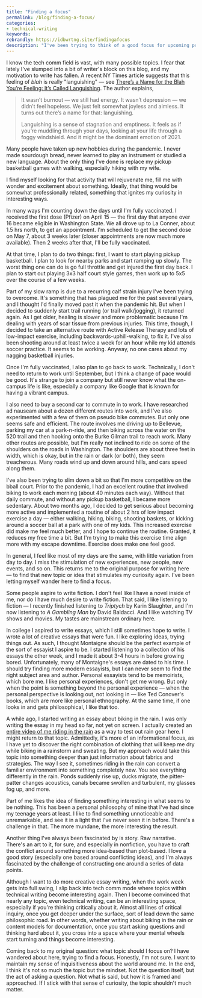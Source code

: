 ```yaml
---
title: "Finding a focus"
permalink: /blog/finding-a-focus/
categories:
- technical-writing
keywords:
rebrandly: https://idbwrtng.site/findingafocus
description: "I've been trying to think of a good focus for upcoming presentations and my blog lately, but I'm unsure about topics. I've focused on many topics in the past: trends, API documentation, docs-as-code tools, and before this, other areas such as blogging, podcasting, quick reference guides, value arguments, visuals, user-centered docs, and more. Ideally, I'd like to turn over a new leaf with some engaging topic that I've never explored before, but I'm not sure what that would be."
---
```


I know the tech comm field is vast, with many possible topics. I fear that lately I've slumped into a bit of writer's block on this blog, and my motivation to write has fallen. A recent NY Times article suggests that this feeling of *blah* is really "languishing" &mdash; see [There’s a Name for the Blah You’re Feeling: It’s Called Languishing](https://www.nytimes.com/2021/04/19/well/mind/covid-mental-health-languishing.html). The author explains,

> It wasn’t burnout — we still had energy. It wasn’t depression — we didn’t feel hopeless. We just felt somewhat joyless and aimless. It turns out there’s a name for that: languishing.
>
> Languishing is a sense of stagnation and emptiness. It feels as if you’re muddling through your days, looking at your life through a foggy windshield. And it might be the dominant emotion of 2021.

Many people have taken up new hobbies during the pandemic. I never made sourdough bread, never learned to play an instrument or studied a new language. About the only thing I've done is replace my pickup basketball games with walking, especially hiking with my wife.

I find myself looking for that activity that will rejuvenate me, fill me with wonder and excitement about something. Ideally, that thing would be somewhat professionally related, something that ignites my curiosity in interesting ways.

In many ways I'm counting down the days until I'm fully vaccinated. I received the first dose (Pfizer) on April 15 &mdash; the first day that anyone over 16 became eligible in Washington State. We all drove up to La Conner, about 1.5 hrs north, to get an appointment. I'm scheduled to get the second dose on May 7, about 3 weeks later (closer appointments are now much more available). Then 2 weeks after that, I'll be fully vaccinated.

At that time, I plan to do two things: first, I want to start playing pickup basketball. I plan to look for nearby parks and start ramping up slowly. The worst thing one can do is go full throttle and get injured  the first day back. I plan to start out playing 3x3 half court style games, then work up to 5x5 over the course of a few weeks.

Part of my slow ramp is due to a recurring calf strain injury I've been trying to overcome. It's something that has plagued me for the past several years, and I thought I'd finally moved past it when the pandemic hit. But when I decided to suddenly start trail running (or trail walk/jogging), it returned again. As I get older, healing is slower and more problematic because I'm dealing with years of scar tissue from previous injuries. This time, though, I decided to take an alternative route   with Active Release Therapy and lots of low-impact exercise, including backwards-uphill-walking, to fix it. I've also been shooting around at least twice a week for an hour while my kid attends soccer practice. It seems to be working. Anyway, no one cares about my nagging basketball injuries.

Once I'm fully vaccinated, I also plan to go back to work. Technically, I don't need to return to work until September, but I think a change of pace would be good. It's strange to join a company but still never know what the on-campus life is like, especially a company like Google that is known for having a vibrant campus.

I also need to buy a second car to commute in to work. I have researched ad nauseam about a dozen different routes into work, and I've also experimented with a few of them on pseudo bike commutes. But only one seems safe and efficient. The route involves me driving up to Bellevue, parking my car at a park-n-ride, and then biking across the water on the 520 trail and then hooking onto the Burke Gilman trail to reach work. Many other routes are possible, but I'm really not inclined to ride on some of the shoulders on the roads in Washington. The shoulders are about three feet in width, which is okay, but in the rain or dark (or both), they seem treacherous. Many roads wind up and down around hills, and cars speed along them.

I've also been trying to slim down a bit so that I'm more competitive on the bball court. Prior to the pandemic, I had an excellent routine that involved biking to work each morning (about 40 minutes each way). Without that daily commute, and without any pickup basketball, I became more sedentary. About two months ago, I decided to get serious about becoming more active and implemented a routine of about 2 hrs of low impact exercise a day &mdash; either walking, hiking, biking, shooting baskets, or kicking around a soccer ball at a park with one of my kids. This increased exercise did make me feel much better, and I hope to continue the routine. Granted, it reduces my free time a bit. But I'm trying to make this exercise time align more with my escape downtime. Exercise does make one feel good.

In general, I feel like most of my days are the same, with little variation from day to day. I miss the stimulation of new experiences, new people, new events, and so on. This returns me to the original purpose for writing here &mdash; to find that new topic or idea that stimulates my curiosity again. I've been letting myself wander here to find a focus.

Some people aspire to write fiction. I don't feel like I have a novel inside of me, nor do I have much desire to write fiction. That said, I like listening to fiction &mdash; I recently finished listening to *Triptych* by Karin Slaughter, and I'm now listening to *A Gambling Man* by David Baldacci. And I like watching TV shows and movies. My tastes are mainstream ordinary here.

In college I aspired to write essays, which I still sometimes hope to write. I wrote a lot of creative essays that were fun. I like exploring ideas, trying things out. As such, I thought Montaigne should be the perfect example of the sort of essayist I aspire to be. I started listening to a collection of his essays the other week, and I made it about 3-4 hours in before growing bored. Unfortunately, many of Montaigne's essays are dated to his time. I should try finding more modern essayists, but I can never seem to find the right subject area and author. Personal essayists tend to be memoirists, which bore me. I like personal experiences, don't get me wrong. But only when the point is something beyond the personal experience &mdash; when the personal perspective is looking out, not looking in &mdash; like Ted Conover's books, which are more like personal ethnography. At the same time, if one looks in and gets philosophical, I like that too.

A while ago, I started writing an essay about biking in the rain. I was only writing the essay in my head so far, not yet on screen. I actually created an [entire video of me riding in the rain](https://www.youtube.com/watch?v=uSNQrPAd-bg&t=1s) as a way to test out rain gear here. I might return to that topic. Admittedly, it's more of an informational focus, as I have yet to discover the right combination of clothing that will keep me dry while biking in a rainstorm and sweating. But my approach would take this topic into something deeper than just information about fabrics and strategies. The way I see it, sometimes riding in the rain can convert a familiar environment into something completely new. You see everything differently in the rain. Ponds suddenly rise up, ducks migrate, the pitter-patter changes acoustics, canals became swollen and turbulent, my glasses fog up, and more.

Part of me likes the idea of finding something interesting in what seems to be nothing. This has been a personal philosophy of mine that I've had since my teenage years at least. I like to find something unnoticeable and unremarkable, and see it in a light that I've never seen it in before. There's a challenge in that. The more mundane, the more interesting the result.

Another thing I've always been fascinated by is story. Raw narrative. There's an art to it, for sure, and especially in nonfiction, you have to craft the conflict around something more idea-based than plot-based. I love a good story (especially one based around conflicting ideas), and I'm always fascinated by the challenge of constructing one around a series of data points.

Although I want to do more creative essay writing, when the work week gets into full swing, I slip back into tech comm mode where topics within technical writing become interesting again. Then I become convinced that nearly any topic, even technical writing, can be an interesting space, especially if you're thinking critically about it. Almost all lines of critical inquiry, once you get deeper under the surface, sort of lead down the same philosophic road. In other words, whether writing about biking in the rain or content models for documentation, once you start asking questions and thinking hard about it, you cross into a space where your mental wheels start turning and things become interesting.

Coming back to my original question: what topic should I focus on? I have wandered about here, trying to find a focus. Honestly, I'm not sure. I want to maintain my sense of inquisitiveness about the world around me. In the end, I think it's not so much the topic but the mindset. Not the question itself, but the act of asking a question. Not what is said, but how it is framed and approached. If I stick with that sense of curiosity, the topic shouldn't much matter.
